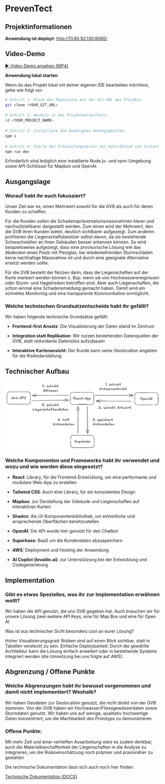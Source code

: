 # PrevenTect

## Projektinformationen

**Anwendung ist deployt**: http://13.60.92.130:8080/

## Video-Demo
[▶ Video-Demo ansehen (MP4)](./dokumentation/baernHaeckt25_taffeGiraffe_gvb_prevenTect_ohneVoice_compressed.mp4)

**Anwendung lokal starten**

Wenn du das Projekt lokal mit deiner eigenen IDE bearbeiten möchtest, gehe wie folgt vor:

```sh
# Schritt 1: Klone das Repository mit der Git-URL des Projekts.
git clone <YOUR_GIT_URL>

# Schritt 2: Wechsle in das Projektverzeichnis.
cd <YOUR_PROJECT_NAME>

# Schritt 3: Installiere die benötigten Abhängigkeiten.
npm i

# Schritt 4: Starte den Entwicklungsserver mit Auto-Reload und Instant-Preview.
npm run dev
```

Erforderlich sind lediglich eine installierte Node.js- und npm-Umgebung sowie API-Schlüssel für Mapbox und OpenAI.

## Ausgangslage

### Worauf habt ihr euch fokussiert?

Unser Ziel war es, einen Mehrwert sowohl für die GVB als auch für deren Kunden zu schaffen.

Für die Kunden sollen die Schadenspräventationsmassnahmen klarer und nachvollziehbarer dargestellt werden. Zum einen wird der Mehrwert, den die GVB ihren Kunden bietet, deutlich sichtbarer aufgezeigt. Zum anderen profitieren die Liegenschaftsbesitzer selbst davon, da sie bestehende Schwachstellen an ihren Gebäuden besser erkennen können. So wird beispielsweise aufgezeigt, dass eine provisorische Lösung wie das Abdecken eines Pools mit Plexiglas, bei wiederkehrenden Sturmschäden keine nachhaltige Massnahme ist und durch eine geeignete Alternative ersetzt werden sollte.

Für die GVB besteht der Nutzen darin, dass die Liegenschaften auf der Karte markiert werden können z. Bsp. wenn sie von Hochwasserereignissen oder Sturm- und Hagelrisiken betroffen sind. Aber auch Liegenschaften, die schon einmal eine Schadensmeldung gemacht haben. Damit wird ein schnelles Monitoring und eine transparente Kommunikation ermöglicht.

### Welche technischen Grundsatzentscheide habt ihr gefällt?

Wir haben folgende technische Grundsätze gefällt:

- **Frontend-first Ansatz**: Die Visualisierung der Daten stand im Zentrum

- **Integration statt Replikation**: Wir nutzen bestehenden Datenquellen der GVB, statt redundante Datensilos aufzubauen

- **Interaktive Kartenansicht**: Der Kunde kann seine Geolocation angeben für die Risikodarstellung

## Technischer Aufbau

![Architekturübersicht](./dokumentation/architektur.png)

### Welche Komponenten und Frameworks habt ihr verwendet und wozu und wie werden diese eingesetzt?

- **React**: Library, für die Frontend-Entwicklung, um eine performante und modulare Web-App zu erstellen

- **Tailwind CSS**: Auch eine Library, für ein konsistentes Design

- **Mapbox**: zur Darstellung der Gebäude und Liegenschaften auf interaktiven Karten

- **Shadcn**: Als UI-Komponentenbibliothek, um einheitliche und ansprechende Oberflächen bereitzustellen

- **OpenAI**: Die API wurde hier genutzt für den Chatbot

- **Superbase**: BaaS um die Kundendaten abzuspeichern

- **AWS**: Deployment und Hosting der Anwendung

- **AI Copilot (lovable.ai)**: zur Unterstützung bei der Entwicklung und Codegenerierung


## Implementation

### Gibt es etwas Spezielles, was ihr zur Implementation erwähnen wollt?

Wir haben die API genutzt, die uns GVB gegeben hat. Auch brauchen wir für unsere Lösung zwei weitere API Keys, eine für Map Box und eine für Open AI 

Was ist aus technischer Sicht besonders cool an eurer Lösung?

Hoher Visualisierungsgrad: Risiken sind auf einen Blick sichtbar, statt in Tabellen versteckt zu sein.
Einfache Deploybarkeit: Durch die gewählte Architektur kann die Lösung einfach erweitert oder in bestehende Systeme integriert werden (die Umsetzung bei uns folgte auf AWS).

## Abgrenzung / Offene Punkte

### Welche Abgrenzungen habt ihr bewusst vorgenommen und damit nicht implementiert? Weshalb?

Wir haben Geodaten zur Geolocation genutzt, die nicht direkt von der GVB stammen. Von der GVB haben wir Hochwasser/Fliessgewässerdaten sowie Sturmdaten genutzt.
Wir haben uns auf wenige, qualitativ hochwertige Daten konzentriert, um die Machbarkeit des Prototyps zu demonstrieren.

### Offene Punkte:
Mit mehr Zeit und einer vertieften Ausarbeitung wäre es zudem denkbar, auch die Materialbeschaffenheit der Liegenschaften in die Analyse zu integrieren, um die Risikoeinschätzung noch präziser und praxisnäher zu gestalten

Die technische Dokumentation lässt sich auch noch hier finden:

[Technische Dokumentation (DOCX)](./dokumentation/BernHackt_Tech%20Jury%20Documentation_Taffe%20Giraffen.docx)